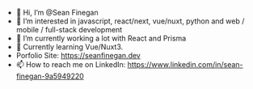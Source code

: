- 👋 Hi, I’m @Sean Finegan
- 👀 I’m interested in javascript, react/next, vue/nuxt, python and web / mobile / full-stack development
- 🌱 I’m currently working a lot with React and Prisma
- 💞️ Currently learning Vue/Nuxt3.
- Porfolio Site: https://seanfinegan.dev
- 📫 How to reach me on LinkedIn: https://www.linkedin.com/in/sean-finegan-9a5949220

<!---
SFin12/SFin12 is a ✨ special ✨ repository because its `README.md` (this file) appears on your GitHub profile.
You can click the Preview link to take a look at your changes.
--->
